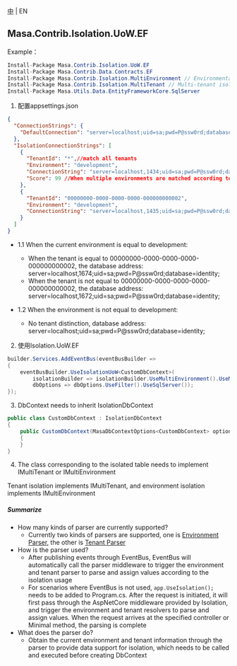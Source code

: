 [中](README.zh-CN.md) | EN

## Masa.Contrib.Isolation.UoW.EF

Example：

```C#
Install-Package Masa.Contrib.Isolation.UoW.EF
Install-Package Masa.Contrib.Data.Contracts.EF
Install-Package Masa.Contrib.Isolation.MultiEnvironment // Environmental isolation Quote on demand
Install-Package Masa.Contrib.Isolation.MultiTenant // Multi-tenant isolation On-demand reference
Install-Package Masa.Utils.Data.EntityFrameworkCore.SqlServer
```

1. 配置appsettings.json
``` appsettings.json
{
  "ConnectionStrings": {
    "DefaultConnection": "server=localhost;uid=sa;pwd=P@ssw0rd;database=identity;"
  },
  "IsolationConnectionStrings": [
    {
      "TenantId": "*",//match all tenants
      "Environment": "development",
      "ConnectionString": "server=localhost,1434;uid=sa;pwd=P@ssw0rd;database=identity;",
      "Score": 99 //When multiple environments are matched according to the conditions, the highest one is selected as the link address of the current DbContext according to the descending order of scores. The default Score is 100.
    },
    {
      "TenantId": "00000000-0000-0000-0000-000000000002",
      "Environment": "development",
      "ConnectionString": "server=localhost,1435;uid=sa;pwd=P@ssw0rd;database=identity;"
    }
  ]
}
```

* 1.1 When the current environment is equal to development:
  * When the tenant is equal to 00000000-0000-0000-0000-000000000002, the database address: server=localhost,1674;uid=sa;pwd=P@ssw0rd;database=identity;
  * When the tenant is not equal to 00000000-0000-0000-0000-000000000002, the database address: server=localhost,1672;uid=sa;pwd=P@ssw0rd;database=identity;

* 1.2 When the environment is not equal to development:
  * No tenant distinction, database address: server=localhost;uid=sa;pwd=P@ssw0rd;database=identity;

2. 使用Isolation.UoW.EF
``` C#
builder.Services.AddEventBus(eventBusBuilder =>
{
    eventBusBuilder.UseIsolationUoW<CustomDbContext>(
        isolationBuilder => isolationBuilder.UseMultiEnvironment().UseMultiTenant(),// Select usage environment or tenant isolation as needed
        dbOptions => dbOptions.UseFilter().UseSqlServer());
});
```

3. DbContext needs to inherit IsolationDbContext

``` C#
public class CustomDbContext : IsolationDbContext
{
    public CustomDbContext(MasaDbContextOptions<CustomDbContext> options) : base(options)
    {
    }
}
```

4. The class corresponding to the isolated table needs to implement IMultiTenant or IMultiEnvironment

Tenant isolation implements IMultiTenant, and environment isolation implements IMultiEnvironment

##### Summarize
* How many kinds of parser are currently supported?
   * Currently two kinds of parsers are supported, one is [Environment Parser](../Masa.Contrib.Isolation.MultiEnvironment/README.md), the other is [Tenant Parser](../Masa.Contrib.Isolation.MultiTenant/README.md)
* How is the parser used?
   * After publishing events through EventBus, EventBus will automatically call the parser middleware to trigger the environment and tenant parser to parse and assign values according to the isolation usage
   * For scenarios where EventBus is not used, `app.UseIsolation();` needs to be added to Program.cs. After the request is initiated, it will first pass through the AspNetCore middleware provided by Isolation, and trigger the environment and tenant resolvers to parse and assign values. When the request arrives at the specified controller or Minimal method, the parsing is complete
* What does the parser do?
   * Obtain the current environment and tenant information through the parser to provide data support for isolation, which needs to be called and executed before creating DbContext